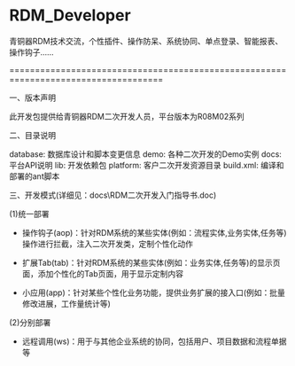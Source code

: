 RDM_Developer
=============

青铜器RDM技术交流，个性插件、操作防呆、系统协同、单点登录、智能报表、操作钩子……


====================================================================================

一、版本声明

  此开发包提供给青铜器RDM二次开发人员，平台版本为R08M02系列


二、目录说明

  database: 数据库设计和脚本变更信息
  demo: 各种二次开发的Demo实例
  docs: 平台API说明
  lib: 开发依赖包
  platform: 客户二次开发资源目录
  build.xml: 编译和部署的ant脚本
  
三、开发模式(详细见：docs\RDM二次开发入门指导书.doc)

(1)统一部署

  * 操作钩子(aop)：针对RDM系统的某些实体(例如：流程实体,业务实体,任务等)操作进行拦截，注入二次开发类，定制个性化动作
		
  * 扩展Tab(tab)：针对RDM系统的某些实体(例如：业务实体,任务等)的显示页面，添加个性化的Tab页面，用于显示定制内容
	
  * 小应用(app)：针对某些个性化业务功能，提供业务扩展的接入口(例如：批量修改进展，工作量统计等)
	
(2)分别部署

  * 远程调用(ws)：用于与其他企业系统的协同，包括用户、项目数据和流程单据等
